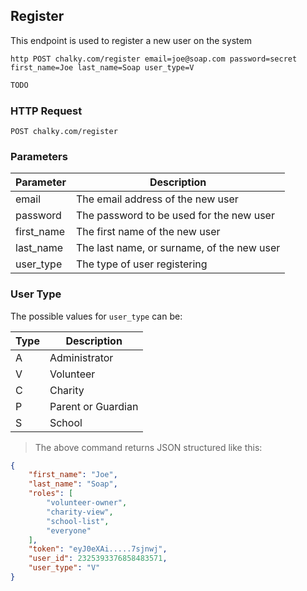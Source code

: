 ## Register
This endpoint is used to register a new user on the system
 
```shell
http POST chalky.com/register email=joe@soap.com password=secret first_name=Joe last_name=Soap user_type=V
```

```javascript
TODO
```

### HTTP Request

`POST chalky.com/register`

### Parameters

Parameter | Description
--------- | -----------
email | The email address of the new user 
password | The password to be used for the new user
first_name | The first name of the new user
last_name | The last name, or surname, of the new user
user_type | The type of user registering

### User Type
The possible values for `user_type` can be:

Type | Description
---- | -----------
A | Administrator
V | Volunteer
C | Charity
P | Parent or Guardian
S | School
 
> The above command returns JSON structured like this:

```json
{
    "first_name": "Joe",
    "last_name": "Soap",
    "roles": [
        "volunteer-owner",
        "charity-view",
        "school-list",
        "everyone"
    ],
    "token": "eyJ0eXAi.....7sjnwj",
    "user_id": 2325393376858483571,
    "user_type": "V"
}
```
